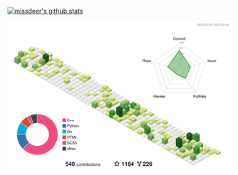 [![missdeer's github stats](https://github-readme-stats.vercel.app/api?username=missdeer&show_icons=true&include_all_commits=true&title_color=ffffff&text_color=c9cacc&icon_color=2bbc8a&bg_color=1d1f21)](https://github.com/anuraghazra/github-readme-stats)

![](./profile-3d-contrib/profile-green-animate.svg)
